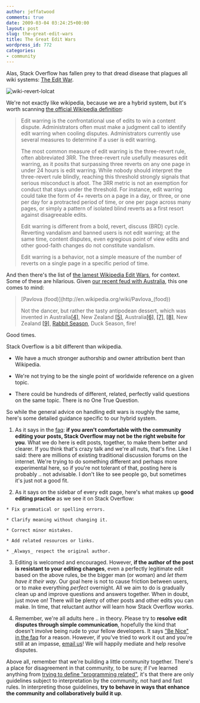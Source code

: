 ```yaml
---
author: jeffatwood
comments: true
date: 2009-03-04 03:24:25+00:00
layout: post
slug: the-great-edit-wars
title: The Great Edit Wars
wordpress_id: 772
categories:
- community
---
```



Alas, Stack Overflow has fallen prey to that dread disease that plagues all wiki systems: [The Edit War](http://en.wikipedia.org/wiki/Edit_war).



![wiki-revert-lolcat](http://blog.stackoverflow.com/wp-content/uploads/wiki-revert-lolcat.jpg)



We're not exactly like wikipedia, because we are a hybrid system, but it's worth scanning [the official Wikipedia definition](http://en.wikipedia.org/wiki/Edit_war#What_is_edit_warring.3F):





<blockquote>
Edit warring is the confrontational use of edits to win a content dispute. Administrators often must make a judgment call to identify edit warring when cooling disputes. Administrators currently use several measures to determine if a user is edit warring.

> 
> 
The most common measure of edit warring is the three-revert rule, often abbreviated 3RR. The three-revert rule usefully measures edit warring, as it posits that surpassing three reverts on any one page in under 24 hours is edit warring. While nobody should interpret the three-revert rule blindly, reaching this threshold strongly signals that serious misconduct is afoot. The 3RR metric is not an exemption for conduct that stays under the threshold. For instance, edit warring could take the form of 4+ reverts on a page in a day, or three, or one per day for a protracted period of time, or one per page across many pages, or simply a pattern of isolated blind reverts as a first resort against disagreeable edits.

> 
> 
Edit warring is different from a bold, revert, discuss (BRD) cycle. Reverting vandalism and banned users is not edit warring; at the same time, content disputes, even egregious point of view edits and other good-faith changes do not constitute vandalism.

> 
> 
Edit warring is a behavior, not a simple measure of the number of reverts on a single page in a specific period of time.
</blockquote>





And then there's the list of [the lamest Wikipedia Edit Wars](http://en.wikipedia.org/wiki/Lame_edit_wars), for context. Some of these are hilarious. Given [our recent feud with Australia](http://blog.stackoverflow.com/2009/02/new-question-answer-rate-limits/), this one comes to mind:





<blockquote>
[Pavlova (food)](http://en.wikipedia.org/wiki/Pavlova_(food))

> 
> 
Not the dancer, but rather the tasty antipodean dessert, which was invented in Australia[[4]](http://en.wikipedia.org/w/index.php?title=Pavlova_%28food%29&diff=48848026&oldid=48838557), New Zealand [[5]](http://en.wikipedia.org/w/index.php?title=Pavlova_%28food%29&diff=next&oldid=57435397), Australia[[6]](http://en.wikipedia.org/w/index.php?title=Pavlova_%28food%29&diff=next&oldid=51738981), [[7]](http://en.wikipedia.org/w/index.php?title=Pavlova_%28food%29&diff=next&oldid=66646396), [[8]](http://en.wikipedia.org/w/index.php?title=Pavlova_%28food%29&diff=next&oldid=74867687), New Zealand [[9]](http://en.wikipedia.org/w/index.php?title=Pavlova_%28food%29&diff=next&oldid=57435397), [Rabbit Season](http://en.wikipedia.org/wiki/Rabbit_Fire), Duck Season, fire!
</blockquote>





Good times.



Stack Overflow is a bit different than wikipedia.







  * We have a much stronger authorship and owner attribution bent than Wikipedia.

  * We're not trying to be the single point of worldwide reference on a given topic.

  * There could be hundreds of different, related, perfectly valid questions on the same topic. There is no One True Question.




So while the general advice on handling edit wars is roughly the same, here's some detailed guidance specific to our hybrid system.







  1. As it says in the [faq](http://stackoverflow.com/faq): **if you aren't comfortable with the community editing your posts, Stack Overflow may not be the right website for you**. What we do here is edit posts, together, to make them better and clearer. If you think that's crazy talk and we're all nuts, that's fine. Like I said: there are millions of existing traditional discussion forums on the internet. We're trying to do something different and perhaps more experimental here, so if you're not tolerant of that, posting here is probably .. not advisable. I don't like to see people go, but sometimes it's just not a good fit.
  
  


  2. As it says on the sidebar of every edit page, here's what makes up **good editing practice** as we see it on Stack Overflow: 
  



    * Fix grammatical or spelling errors.

    * Clarify meaning without changing it.

    * Correct minor mistakes.

    * Add related resources or links.

    * _Always_ respect the original author.
  





  3. Editing is welcomed and encouraged. However, **if the author of the post is resistant to your editing changes**, even a perfectly legitimate edit based on the above rules, be the bigger man (or woman) and _let them have it their way_. Our goal here is not to cause friction between users, or to make everything _perfect_ overnight. All we aim to do is gradually clean up and improve questions and answers together. When in doubt, just move on! There will be plenty of other posts and other edits you can make. In time, that reluctant author will learn how Stack Overflow works.
  
  


  4. Remember, we're all adults here .. in theory. Please try to **resolve edit disputes through simple communication**, hopefully the kind that doesn't involve being rude to your fellow developers. It says ["Be Nice" in the faq](http://stackoverflow.com/faq) for a reason. However, if you've tried to work it out and you're still at an impasse, [email us](mailto:team@stackoverflow.com)! We will happily mediate and help resolve disputes. 




Above all, remember that we're building a little community together. There's a place for disagreement in that community, to be sure; if I've learned anything from [trying to define "programming related"](http://blog.stackoverflow.com/2008/10/a-question-about-questions/), it's that there are only guidelines subject to interpretation by the community, not hard and fast rules. In interpreting those guidelines, **try to behave in ways that enhance the community and collaboratively build it up**.


